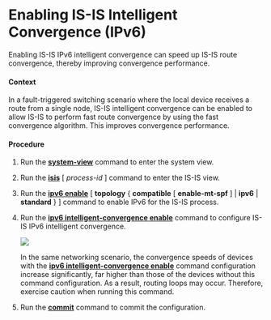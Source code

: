 Enabling IS-IS Intelligent Convergence (IPv6)
=============================================

Enabling IS-IS IPv6 intelligent convergence can speed up IS-IS route convergence, thereby improving convergence performance.

#### Context

In a fault-triggered switching scenario where the local device receives a route from a single node, IS-IS intelligent convergence can be enabled to allow IS-IS to perform fast route convergence by using the fast convergence algorithm. This improves convergence performance.


#### Procedure

1. Run the [**system-view**](cmdqueryname=system-view) command to enter the system view.
2. Run the [**isis**](cmdqueryname=isis) [ *process-id* ] command to enter the IS-IS view.
3. Run the [**ipv6 enable**](cmdqueryname=ipv6+enable) [ **topology** { **compatible** [ **enable-mt-spf** ] | **ipv6** | **standard** } ] command to enable IPv6 for the IS-IS process.
4. Run the [**ipv6 intelligent-convergence enable**](cmdqueryname=ipv6+intelligent-convergence+enable) command to configure IS-IS IPv6 intelligent convergence.
   
   ![](../../../../public_sys-resources/note_3.0-en-us.png) 
   
   In the same networking scenario, the convergence speeds of devices with the [**ipv6 intelligent-convergence enable**](cmdqueryname=ipv6+intelligent-convergence+enable) command configuration increase significantly, far higher than those of the devices without this command configuration. As a result, routing loops may occur. Therefore, exercise caution when running this command.
5. Run the [**commit**](cmdqueryname=commit) command to commit the configuration.